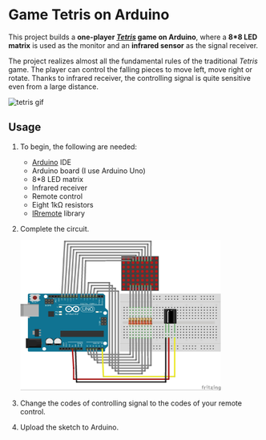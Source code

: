 # Game Tetris on Arduino

This project builds a **one-player [_Tetris_](https://en.wikipedia.org/wiki/Tetris) game on Arduino**, where a **8*8 LED matrix** is used as the monitor and an **infrared sensor** as the signal receiver. 

The project realizes almost all the fundamental rules of the traditional _Tetris_ game. The player can control the falling pieces to move left, move right or rotate. Thanks to infrared receiver, the controlling signal is quite sensitive even from a large distance. 

![tetris gif](https://github.com/Yangliu20/arduino-tetris/blob/main/docs/images/tetris_gif.gif)

## Usage

1. To begin, the following are needed:

   - [Arduino](https://www.arduino.cc/) IDE
   - Arduino board (I use Arduino Uno)
   - 8*8 LED matrix
   - Infrared receiver
   - Remote control
   - Eight 1kΩ resistors
   - [IRremote](https://www.arduinolibraries.info/libraries/i-rremote) library

1. Complete the circuit. 

   <img src="https://github.com/Yangliu20/arduino-tetris/blob/main/docs/images/electronics.jpg" alt="circuit" width="400" height="300" />

1. Change the codes of controlling signal to the codes of your remote control. 

1. Upload the sketch to Arduino. 
